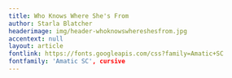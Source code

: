 ```yaml
---
title: Who Knows Where She's From
author: Starla Blatcher
headerimage: img/header-whoknowswhereshesfrom.jpg
accentext: null
layout: article
fontlink: https://fonts.googleapis.com/css?family=Amatic+SC
fontfamily: 'Amatic SC', cursive
---
```

